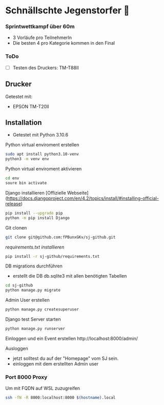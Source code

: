 # Schnällschte Jegenstorfer :runner:

### Sprintwettkampf über 60m  
- 3 Vorläufe pro TeilnehmerIn  
- Die besten 4 pro Kategorie kommen in den Final  

### ToDo
- [ ] Testen des Druckers: TM-T88II

## Drucker
Getestet mit:  
 - EPSON TM-T20II

## Installation
- Getestet mit Python 3.10.6

Python virtual enviroment erstellen
```bash
sudo apt install python3.10-venv
python3 -m venv env
```

Python virtual enviroment aktivieren
```bash
cd env
soure bin activate
```

Django installieren [Offizielle Webseite] (https://docs.djangoproject.com/en/4.2/topics/install/#installing-official-release)
```bash
pip install --upgrade pip
python -m pip install Django
```

Git clonen
```bash
git clone git@github.com:fPBunxGKv/sj-github.git
```

*requirements.txt installieren*
```bash
pip install -r sj-github/requirements.txt
```

DB migrations durchführen
 - erstellt die DB db.sqlite3 mit allen benötigten Tabellen
```bash
cd sj-github
python manage.py migrate
```

Admin User erstellen
```bash
python manage.py createsuperuser
```

Django test Server starten
```bash
python manage.py runserver
```

Einloggen und ein Event erstellen
http://localhost:8000/admin/

Ausloggen
- jetzt solltest du auf der "Homepage" vom SJ sein.
- einloggen mit dem erstellten Admin user

### Port 8000 Proxy
Um mit FQDN auf WSL zuzugreifen
```bash
ssh -fN -R 8000:localhost:8000 $(hostname).local
```
